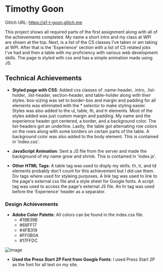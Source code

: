 # Timothy Goon

Glitch URL: https://a1-t-goon.glitch.me

This project shows all required parts of the first assignment along with all of the achievements completed. My name a short intro and my class at WPI are shown at the top. Next, is a list of the CS classes I've taken or am taking at WPI. After that is the 'Experience' section with a list of CS related jobs I've had and then a table with my proficiency with various web development skills. The page is styled with css and has a simple animation made using JS.

## Technical Achievements
- **Styled page with CSS**: Added css classes of .name-header, .intro, .list-holder, .list-header, section-header, and table-holder
along with their styles. box-sizing was set to border-box and margin and padding for all elements was eliminated with the * selector to make styling easier. Styles was also added to the ul, table, th, and tr elements. Most of the styles added was just custom margin and 
padding. My name and the experience header got centered, a border, and a background color. The list-headers got an underline. Lastly,
the table got alternating row colors on the rows along with some borders on certain parts of the table. A background color was also 
added to the body element. This is contained in 'index.css'.

- **JavaScript Animation**: Sent a JS file from the server and made the background of my name grow and shrink. This is contained in 'index.js'.

- **Other HTML Tags**: A table tag was used to disply my skills. th, tr, and td elements probably don't count for this achievement but I did use them. Div tags where used for styleing purposes. A link tag was used to link to the page's external css file and a style sheet for Google fonts. A script tag was used to access the page's external JS file. An hr tag was used before the 'Experience' header as a separator.

### Design Achievements
- **Adobe Color Palette**: All colors can be found in the index.css file.
    - #19B39B
    - #68FF17
    - #4FB319
    - #FF0B0A
    - #17FFDC

![image](https://user-images.githubusercontent.com/32044950/131230093-1b3ecdc6-f68e-4a33-b350-9ccf34059b2b.png)


- **Used the Press Start 2P Font from Google Fonts**: I used Press Start 2P as the font for all text on my site.
